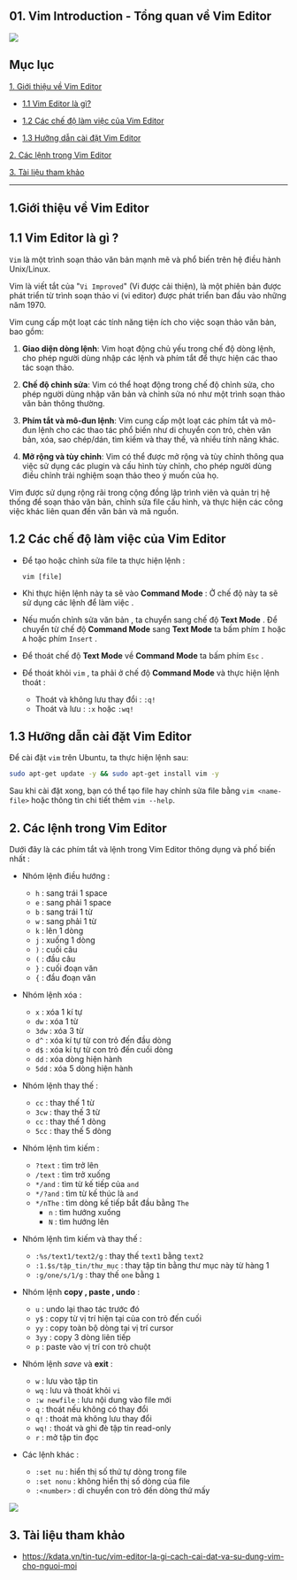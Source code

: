 ## 01. Vim Introduction - Tổng quan về Vim Editor

<img src="https://download.logo.wine/logo/Vim_(text_editor)/Vim_(text_editor)-Logo.wine.png">

## Mục lục

[1. Giới thiệu về Vim Editor](#1-gioi-thieu-ve-vim-editor)

- [1.1 Vim Editor là gì?](#1.1-vim-editor-la-gi)

- [1.2 Các chế độ làm việc của Vim Editor](#1.2-cac-che-do-lam-viec-cua-vim-editor)

- [1.3 Hưỡng dẫn cài đặt Vim Editor](#1.3-huong-dan-cai-dat-vim-editor)

[2. Các lệnh trong Vim Editor](#2-cac-lenh-trong-vim-editor)

[3. Tài liệu tham khảo](#3-tai-lieu-tham-khảo)

---

<a name="1-gioi-thieu-ve-vim-editor"></a>
## 1.Giới thiệu về Vim Editor

<a name="1.1-vim-editor-la-gi"></a>
## 1.1 Vim Editor là gì ?

`Vim` là một trình soạn thảo văn bản mạnh mẽ và phổ biến trên hệ điều hành Unix/Linux. 

Vim là viết tắt của "`Vi Improved`" (Vi được cải thiện), là một phiên bản được phát triển từ trình soạn thảo vi (vi editor) được phát triển ban đầu vào những năm 1970.

Vim cung cấp một loạt các tính năng tiện ích cho việc soạn thảo văn bản, bao gồm:

1. **Giao diện dòng lệnh**: Vim hoạt động chủ yếu trong chế độ dòng lệnh, cho phép người dùng nhập các lệnh và phím tắt để thực hiện các thao tác soạn thảo.

2. **Chế độ chỉnh sửa**: Vim có thể hoạt động trong chế độ chỉnh sửa, cho phép người dùng nhập văn bản và chỉnh sửa nó như một trình soạn thảo văn bản thông thường.

3. **Phím tắt và mô-đun lệnh**: Vim cung cấp một loạt các phím tắt và mô-đun lệnh cho các thao tác phổ biến như di chuyển con trỏ, chèn văn bản, xóa, sao chép/dán, tìm kiếm và thay thế, và nhiều tính năng khác.

4. **Mở rộng và tùy chỉnh**: Vim có thể được mở rộng và tùy chỉnh thông qua việc sử dụng các plugin và cấu hình tùy chỉnh, cho phép người dùng điều chỉnh trải nghiệm soạn thảo theo ý muốn của họ.

Vim được sử dụng rộng rãi trong cộng đồng lập trình viên và quản trị hệ thống để soạn thảo văn bản, chỉnh sửa file cấu hình, và thực hiện các công việc khác liên quan đến văn bản và mã nguồn.

<a name="1.2-cac-che-do-lam-viec-cua-vim-editor"></a>
## 1.2 Các chế độ làm việc của Vim Editor

- Để tạo hoặc chỉnh sửa file ta thực hiện lệnh :

    ```
    vim [file]
    ```
- Khi thực hiện lệnh này ta sẽ vào **Command Mode** : Ở chế độ này ta sẽ sử dụng các lệnh để làm việc .
- Nếu muốn chỉnh sửa văn bản , ta chuyển sang chế độ **Text Mode** . Để chuyển từ chế độ **Command Mode** sang **Text Mode** ta bấm phím `I` hoặc `A` hoặc phím `Insert` .
- Để thoát chế độ **Text Mode** về **Command Mode** ta bấm phím `Esc` .
- Để thoát khỏi `vim` , ta phải ở chế độ **Command Mode** và thực hiện lệnh thoát :
    - Thoát và không lưu thay đổi : `:q!`
    - Thoát và lưu : `:x` hoặc `:wq!`

<a name="1.3-huong-dan-cai-dat-vim-editor"></a>
## 1.3 Hưỡng dẫn cài đặt Vim Editor

Để cài đặt `vim` trên Ubuntu, ta thực hiện lệnh sau:

```bash
sudo apt-get update -y && sudo apt-get install vim -y
```

Sau khi cài đặt xong, bạn có thể tạo file hay chỉnh sửa file bằng `vim <name-file>` hoặc thông tin chi tiết thêm `vim --help`.

<a name="2-cac-lenh-trong-vim-editor"></a>
## 2. Các lệnh trong Vim Editor

Dưới đây là các phím tắt và lệnh trong Vim Editor thông dụng và phố biến nhất :

- Nhóm lệnh điều hướng :

    - `h` : sang trái 1 space
    - `e` : sang phải 1 space
    - `b` : sang trái 1 từ
    - `w` : sang phải 1 từ
    - `k` : lên 1 dòng
    - `j` : xuống 1 dòng
    - `)` : cuối câu
    - `(` : đầu câu
    - `}` : cuối đoạn văn
    - `{` : đầu đoạn văn

- Nhóm lệnh xóa :

    - `x` : xóa 1 kí tự
    - `dw` : xóa 1 từ
    - `3dw` : xóa 3 từ
    - `d^` : xóa kí tự từ con trỏ đến đầu dòng
    - `d$` : xóa kí tự từ con trỏ đến cuối dòng
    - `dd` : xóa dòng hiện hành
    - `5dd` : xóa 5 dòng hiện hành

- Nhóm lệnh thay thế :

    - `cc` : thay thế 1 từ
    - `3cw` : thay thế 3 từ
    - `cc` : thay thế 1 dòng
    - `5cc` : thay thế 5 dòng

- Nhóm lệnh tìm kiếm :

    - `?text` : tìm trở lên
    - `/text` : tìm trở xuống
    - `*/and` : tìm từ kế tiếp của `and`
    - `*/?and` : tìm từ kế thúc là `and`
    - `*/nThe` : tìm dòng kế tiếp bắt đầu bằng `The`
        - `n` : tìm hướng xuống
        - `N` : tìm hướng lên

- Nhóm lệnh tìm kiếm và thay thế :

    - `:%s/text1/text2/g` : thay thế `text1` bằng `text2`
    - `:1.$s/tập_tin/thư_mục` : thay tập tin bằng thư mục này từ hàng 1
    - `:g/one/s/1/g` : thay thế `one` bằng `1`

- Nhóm lệnh **copy , paste , undo** :

    - `u` : undo lại thao tác trước đó
    - `y$` : copy từ vị trí hiện tại của con trỏ đến cuối
    - `yy` : copy toàn bộ dòng tại vị trí cursor
    - `3yy` : copy 3 dòng liên tiếp
    - `p` : paste vào vị trí con trỏ chuột

- Nhóm lệnh *save* và **exit** :

    - `w` : lưu vào tập tin
    - `wq` : lưu và thoát khỏi `vi`
    - `:w newfile` : lưu nội dung vào file mới
    - `q` : thoát nếu không có thay đổi
    - `q!` : thoát mà không lưu thay đổi
    - `wq!` : thoát và ghi đè tập tin read-only
    - `r` : mở tập tin đọc

- Các lệnh khác :

    - `:set nu` : hiển thị số thứ tự dòng trong file
    - `:set nonu` : không hiển thị số dòng của file
    - `:<number>` : di chuyển con trỏ đến dòng thứ mấy

<img src="https://www.shell-tips.com/cheat-sheets/vim-quick-references/vi_vim_cheat_sheet.jpg">

<a name="3-tai-lieu-tham-khao"></a>
## 3. Tài liệu tham khảo

- https://kdata.vn/tin-tuc/vim-editor-la-gi-cach-cai-dat-va-su-dung-vim-cho-nguoi-moi